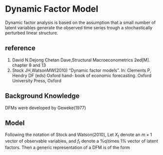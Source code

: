 # Dynamic Factor Model
Dynamic factor analysis is based on the assumption that a small number of latent variables generate the observed time series trough a stochastically perturbed linear structure.

## reference 

1. David N.Dejong Chetan Dave,Structural Macroeconometrics 2ed[M]. chapter 8 and 13 
2. Stock JH,WatsonMW(2010) “Dynamic factor models”. In: Clements P, Hendry DF (eds) Oxford hand- book of economic forecasting. Oxford University Press, Oxford


## Background Knowledge
DFMs were developed by Geweke(1977)

## Model 
Following the notation of Stock and Watson(2010), Let $X_t$ denote an $m\times 1$ vector of observable variables, and $f_t$ denote a %q\times 1% vector of latent factors. Then a generic representation of a DFM is of the form 



